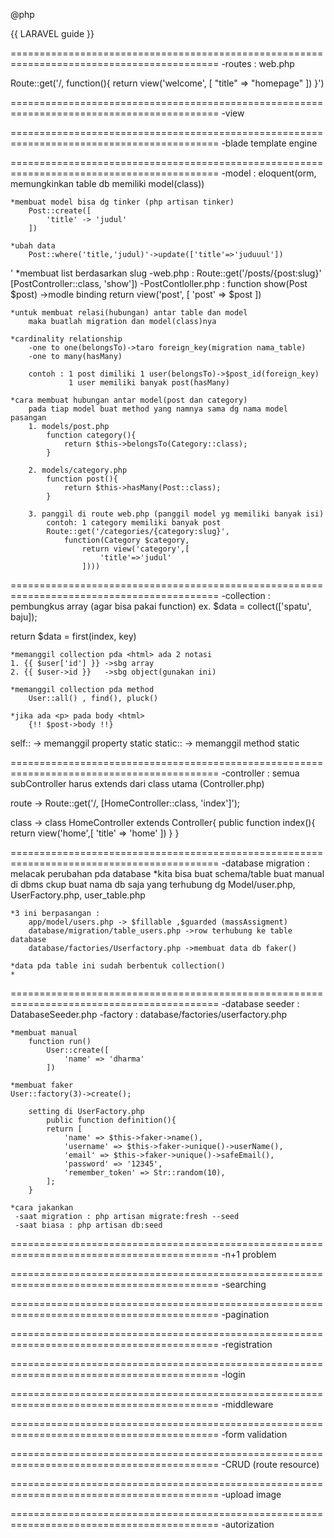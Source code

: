@php
    

{{ LARAVEL guide }}

==========================================================================================
-routes : web.php

Route::get('/, function(){
    return view('welcome', [
        "title" => "homepage"
    ])
}')


==========================================================================================
-view

==========================================================================================
-blade template engine

==========================================================================================
-model : eloquent(orm, memungkinkan table db memiliki model(class))

    *membuat model bisa dg tinker (php artisan tinker)
        Post::create([
            'title' -> 'judul'
        ])

    *ubah data 
        Post::where('title,'judul)'->update(['title'=>'juduuul'])
'
    *membuat list berdasarkan slug
        -web.php : Route::get('/posts/{post:slug}' [PostController::class, 'show'])
        -PostContloller.php : 
            function show(Post $post) ->modle binding
            return view('post', [
                'post' => $post
            ])

    *untuk membuat relasi(hubungan) antar table dan model
        maka buatlah migration dan model(class)nya

    *cardinality relationship
        -one to one(belongsTo)->taro foreign_key(migration nama_table)
        -one to many(hasMany)

        contoh : 1 post dimiliki 1 user(belongsTo)->$post_id(foreign_key)
                 1 user memiliki banyak post(hasMany)

    *cara membuat hubungan antar model(post dan category)
        pada tiap model buat method yang namnya sama dg nama model pasangan
        1. models/post.php
            function category(){
                return $this->belongsTo(Category::class);
            }

        2. models/category.php
            function post(){
                return $this->hasMany(Post::class);
            }

        3. panggil di route web.php (panggil model yg memiliki banyak isi)
            contoh: 1 category memiliki banyak post
            Route::get('/categories/{category:slug}', 
                function(Category $category,
                    return view('category',[
                        'title'=>'judul'
                    ])))

==========================================================================================
-collection : pembungkus array (agar bisa pakai function)
ex. $data = collect(['spatu', baju]);

return $data = first(index, key)

    *memanggil collection pda <html> ada 2 notasi
    1. {{ $user['id'] }} ->sbg array
    2. {{ $user->id }}   ->sbg object(gunakan ini)

    *memanggil collection pda method
        User::all() , find(), pluck()

    *jika ada <p> pada body <html>
        {!! $post->body !!}


self:: -> memanggil property static
static:: -> memanggil method static


==========================================================================================
-controller : semua subController harus extends dari class utama (Controller.php)

route -> Route::get('/, [HomeController::class, 'index']');

class -> class HomeController extends Controller{
            public function index(){
                return view('home',[
                    'title' => 'home'
                ])
            }
}

==========================================================================================
-database migration : melacak perubahan pda database
    *kita bisa buat schema/table buat manual di dbms ckup buat nama db saja
    yang terhubung dg Model/user.php, UserFactory.php, user_table.php

    *3 ini berpasangan :
        app/model/users.php -> $fillable ,$guarded (massAssigment)
        database/migration/table_users.php ->row terhubung ke table database
        database/factories/Userfactory.php ->membuat data db faker()

    *data pda table ini sudah berbentuk collection()
    *

==========================================================================================
-database seeder : DatabaseSeeder.php
-factory : database/factories/userfactory.php

    *membuat manual
        function run()
            User::create([
                'name' => 'dharma'
            ])

    *membuat faker
    User::factory(3)->create();

        setting di UserFactory.php
            public function definition(){
            return [
                'name' => $this->faker->name(),
                'username' => $this->faker->unique()->userName(),
                'email' => $this->faker->unique()->safeEmail(),
                'password' => '12345',
                'remember_token' => Str::random(10),
            ];
        }

    *cara jakankan
     -saat migration : php artisan migrate:fresh --seed
     -saat biasa : php artisan db:seed


==========================================================================================
-n+1 problem

==========================================================================================
-searching

==========================================================================================
-pagination

==========================================================================================
-registration

==========================================================================================
-login

==========================================================================================
-middleware

==========================================================================================
-form validation

==========================================================================================
-CRUD (route resource)

==========================================================================================
-upload image

==========================================================================================
-autorization
